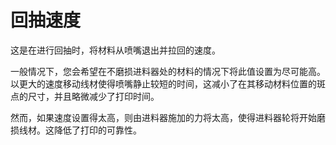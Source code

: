 回抽速度
====
这是在进行回抽时，将材料从喷嘴退出并拉回的速度。

一般情况下，您会希望在不磨损进料器处的材料的情况下将此值设置为尽可能高。以更大的速度移动线材使得喷嘴静止较短的时间，这减小了在其移动材料位置的斑点的尺寸，并且略微减少了打印时间。

然而，如果速度设置得太高，则由进料器施加的力将太高，使得进料器轮将开始磨损线材。这降低了打印的可靠性。
